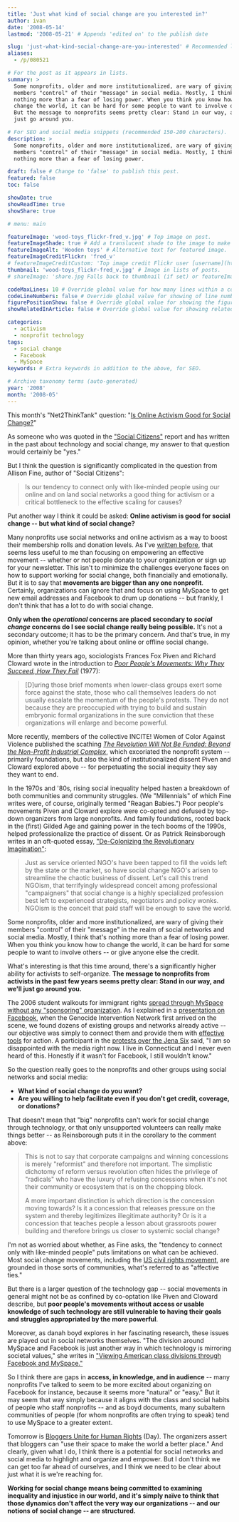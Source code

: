 ```yaml
---
title: 'Just what kind of social change are you interested in?'
author: ivan
date: '2008-05-14'
lastmod: '2008-05-21' # Appends 'edited on' to the publish date

slug: 'just-what-kind-social-change-are-you-interested' # Recommended length is 3 to 5 words.
aliases:
  - /p/080521

# For the post as it appears in lists.
summary: >
  Some nonprofits, older and more institutionalized, are wary of giving their
  members "control" of their "message" in social media. Mostly, I think that's
  nothing more than a fear of losing power. When you think you know how to
  change the world, it can be hard for some people to want to involve others.
  But the message to nonprofits seems pretty clear: Stand in our way, and we'll
  just go around you.

# For SEO and social media snippets (recommended 150-200 characters).
description: >
  Some nonprofits, older and more institutionalized, are wary of giving their
  members "control" of their "message" in social media. Mostly, I think that's
  nothing more than a fear of losing power.

draft: false # Change to 'false' to publish this post.
featured: false
toc: false

showDate: true
showReadTime: true
showShare: true

# menu: main

featureImage: 'wood-toys_flickr-fred_v.jpg' # Top image on post.
featureImageShade: true # Add a translucent shade to the image to make overlaid text easier to read.
featureImageAlt: 'Wooden toys' # Alternative text for featured image.
featureImageCreditFlickr: 'fred_v'
# featureImageCreditCustom: 'Top image credit Flickr user [username](https://www.flickr.com/photos/username).'
thumbnail: 'wood-toys_flickr-fred_v.jpg' # Image in lists of posts.
# shareImage: 'share.jpg Falls back to thumbnail (if set) or featureImage.

codeMaxLines: 10 # Override global value for how many lines within a code block before auto-collapsing.
codeLineNumbers: false # Override global value for showing of line numbers within code block.
figurePositionShow: false # Override global value for showing the figure label.
showRelatedInArticle: false # Override global value for showing related posts in this series at the end of the content.

categories:
  - activism
  - nonprofit technology
tags:
  - social change
  - Facebook
  - MySpace
keywords: # Extra keywords in addition to the above, for SEO.

# Archive taxonomy terms (auto-generated)
year: '2008'
month: '2008-05'
---
```


This month's "Net2ThinkTank" question:
"[Is Online Activism Good for Social Change?](https://web.archive.org/web/20080724112756/http://www.netsquared.org/blog/britt-bravo/join-net2thinktank-what-if-anything-does-all-clicking-blogging-and-friending-add-end)"

As someone who was quoted in the
["Social Citizens"](https://web.archive.org/web/20080923000521/http://www.socialcitizens.org/paper)
report and has written in the past about technology and social change, my answer
to that question would certainly be "yes."

But I think the question is significantly complicated in the question from
Allison Fine, author of "Social Citizens":

> Is our tendency to connect only with like-minded people using our online and
> on land social networks a good thing for activism or a critical bottleneck to
> the effective scaling for causes?

Put another way I think it could be asked: **Online activism is good for social
change -- but what kind of social change?**

Many nonprofits use social networks and online activism as a way to boost their
membership rolls and donation levels. As I've
[written before](/blog/2007/10/organizing-rather-mobilizing-using-social-networks-constituency-building),
that seems less useful to me than focusing on empowering an effective movement
-- whether or not people donate to your organization or sign up for your
newsletter. This isn't to minimize the challenges everyone faces on how to
support working for social change, both financially and emotionally. But it is
to say that **movements are bigger than any one nonprofit**. Certainly,
organizations can ignore that and focus on using MySpace to get new email
addresses and Facebook to drum up donations -- but frankly, I don't think that
has a lot to do with social change.

**Only when the _operational_ concerns are placed secondary to _social change_
concerns do I see social change really being possible.** It's not a secondary
outcome; it has to be the primary concern. And that's true, in my opinion,
whether you're talking about online or offline social change.

More than thirty years ago, sociologists Frances Fox Piven and Richard Cloward
wrote in the introduction to
[_Poor People's Movements: Why They Succeed, How They Fail_](https://books.google.com/books?id=cAlHAAAAMAAJ&q=poor+people%27s+movements&dq=poor+people%27s+movements&pgis=1)
(1977):

> [D]uring those brief moments when lower-class groups exert some force against
> the state, those who call themselves leaders do not usually escalate the
> momentum of the people's protests. They do not because they are preoccupied
> with trying to build and sustain embryonic formal organizations in the sure
> conviction that these organizations will enlarge and become powerful.

More recently, members of the collective INCITE! Women of Color Against Violence
published the scathing
[_The Revolution Will Not Be Funded: Beyond the Non-Profit Industrial Complex_](https://www.dukeupress.edu/the-revolution-will-not-be-funded),
which excoriated the nonprofit system -- primarily foundations, but also the
kind of institutionalized dissent Piven and Cloward explored above -- for
perpetuating the social inequity they say they want to end.

In the 1970s and '80s, rising social inequality helped hasten a breakdown of
both communities and community struggles. (We "Millennials" of which Fine writes
were, of course, originally termed "Reagan Babies.") Poor people's movements
Piven and Cloward explore were co-opted and defused by top-down organizers from
large nonprofits. And family foundations, rooted back in the (first) Gilded Age
and gaining power in the tech booms of the 1990s, helped professionalize the
practice of dissent. Or as Patrick Reinsborough writes in an oft-quoted essay,
["De-Colonizing the Revolutionary Imagination"](https://www.joaap.org/1/de_colonizing/index.html):

> Just as service oriented NGO's have been tapped to fill the voids left by the
> state or the market, so have social change NGO's arisen to streamline the
> chaotic business of dissent. Let's call this trend NGOism, that terrifyingly
> widespread conceit among professional "campaigners" that social change is a
> highly specialized profession best left to experienced strategists,
> negotiators and policy wonks. NGOism is the conceit that paid staff will be
> enough to save the world.

Some nonprofits, older and more institutionalized, are wary of giving their
members "control" of their "message" in the realm of social networks and social
media. Mostly, I think that's nothing more than a fear of losing power. When you
think you know how to change the world, it can be hard for some people to want
to involve others -- or give anyone else the credit.

What's interesting is that this time around, there's a significantly higher
ability for activists to self-organize. **The message to nonprofits from
activists in the past few years seems pretty clear: Stand in our way, and we'll
just go around you.**

The 2006 student walkouts for immigrant rights
[spread through MySpace without any "sponsoring" organization](https://www.washingtonpost.com/wp-dyn/content/article/2006/03/28/AR2006032800982.html).
As I explained in a
[presentation on Facebook](https://www.slideshare.net/forumone/ivan-boothe-v2),
when the Genocide Intervention Network first arrived on the scene, we found
dozens of existing groups and networks already active -- our objective was
simply to connect them and provide them with
[effective](https://web.archive.org/web/20071013185105/http://www.1800genocide.com/)
[tools](https://web.archive.org/web/20080708201835/http://www.darfurscores.org/)
for action. A participant in the
[protests over the Jena Six](https://www.npr.org/templates/story/story.php?storyId=14586563)
said, "I am so disappointed with the media right now. I live in Connecticut and
I never even heard of this. Honestly if it wasn't for Facebook, I still wouldn't
know."

So the question really goes to the nonprofits and other groups using social
networks and social media:

- **What kind of social change do you want?**
- **Are you willing to help facilitate even if you don't get credit, coverage,
  or donations?**

That doesn't mean that "big" nonprofits can't work for social change through
technology, or that only unsupported volunteers can really make things better --
as Reinsborough puts it in the corollary to the comment above:

> This is not to say that corporate campaigns and winning concessions is merely
> "reformist" and therefore not important. The simplistic dichotomy of reform
> versus revolution often hides the privilege of "radicals" who have the luxury
> of refusing concessions when it's not their community or ecosystem that is on
> the chopping block.
>
> A more important distinction is which direction is the concession moving
> towards? Is it a concession that releases pressure on the system and thereby
> legitimizes illegitimate authority? Or is it a concession that teaches people
> a lesson about grassroots power building and therefore brings us closer to
> systemic social change?

I'm not as worried about whether, as Fine asks, the "tendency to connect only
with like-minded people" puts limitations on what can be achieved. Most social
change movements, including the
[US civil rights movement](https://web.archive.org/web/20160709093103/http://tinyurl.com/4xaffs 'The Origins of the Civil Rights Movement: Black Communities Organizing for Social Change, by Aldon D. Morris'),
are grounded in those sorts of communities, what's referred to as "affective
ties."

But there is a larger question of the technology gap -- social movements in
general might not be as confined by co-optation like Piven and Cloward describe,
but **poor people's movements without access or usable knowledge of such
technology are still vulnerable to having their goals and struggles appropriated
by the more powerful**.

Moreover, as danah boyd explores in her fascinating research, these issues are
played out in social networks themselves. "The division around MySpace and
Facebook is just another way in which technology is mirroring societal values,"
she writes in
["Viewing American class divisions through Facebook and MySpace."](https://www.danah.org/papers/essays/ClassDivisions.html)

So I think there are gaps in **access, in knowledge, and in audience** -- many
nonprofits I've talked to seem to be more excited about organizing on Facebook
for instance, because it seems more "natural" or "easy." But it may seem that
way simply because it aligns with the class and social habits of people who
staff nonprofits -- and as boyd documents, many subaltern communities of people
(for whom nonprofits are often trying to speak) tend to use MySpace to a greater
extent.

Tomorrow is
[Bloggers Unite for Human Rights](https://web.archive.org/web/20080511015655/http://unite.blogcatalog.com/)
(Day). The organizers assert that bloggers can "use their space to make the
world a better place." And clearly, given what I do, I think there is a
potential for social networks and social media to highlight and organize and
empower. But I don't think we can get too far ahead of ourselves, and I think we
need to be clear about just what it is we're reaching for.

**Working for social change means being committed to examining inequality and
injustice in our world, and it's simply naïve to think that those dynamics don't
affect the very way our organizations -- and our notions of social change -- are
structured.**
